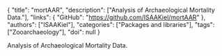 {
  "title": "mortAAR",
  "description": ["Analysis of Archaeological Mortality Data."],
  "links": {
    "GitHub": "https://github.com/ISAAKiel/mortAAR"
  },
  "authors": ["ISAAKiel"],
  "categories": ["Packages and libraries"],
  "tags": ["Zooarchaeology"],
  "doi": null
}

<!-- Generated by csv2md.R – do not edit by hand -->

Analysis of Archaeological Mortality Data.
